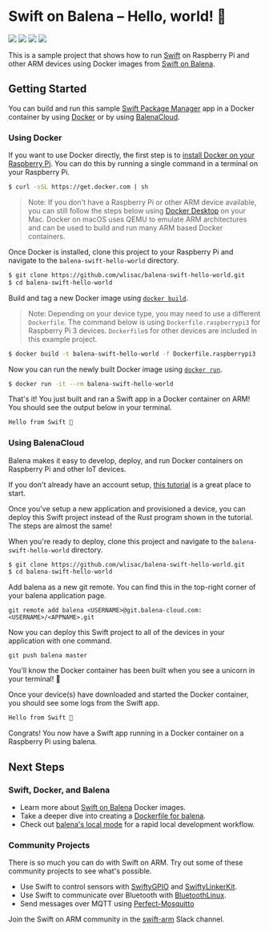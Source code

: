 # Swift on Balena – Hello, world! 👋 

<p>
    <img src="https://img.shields.io/badge/Swift-5.0.1-orange.svg" />
    <img src="https://img.shields.io/badge/architectures-ARMv6 | ARMv7 | ARMv8-lightgray.svg" />
    <a href="https://twitter.com/wlisac"><img src="https://img.shields.io/badge/twitter-@wlisac-blue.svg" /></a>
    <a href="https://launchpass.com/swift-arm"><img src="https://img.shields.io/badge/slack-swift--arm-purple.svg" /></a>
</p>

This is a sample project that shows how to run [Swift](http://swift.org) on Raspberry Pi and other ARM devices using Docker images from [Swift on Balena](https://github.com/wlisac/swift-on-balena).

## Getting Started

You can build and run this sample [Swift Package Manager](https://github.com/apple/swift-package-manager) app in a Docker container by using [Docker](https://www.docker.com) or by using [BalenaCloud](https://www.balena.io).

### Using Docker

If you want to use Docker directly, the first step is to [install Docker on your Raspberry Pi](https://www.raspberrypi.org/blog/docker-comes-to-raspberry-pi/). You can do this by running a single command in a terminal on your Raspberry Pi.

```bash
$ curl -sSL https://get.docker.com | sh
```

> Note: If you don't have a Raspberry Pi or other ARM device available, you can still follow the steps below using [Docker Desktop](https://docs.docker.com/docker-for-mac/install/) on your Mac. Docker on macOS uses QEMU to emulate ARM architectures and can be used to build and run many ARM based Docker containers.

Once Docker is installed, clone this project to your Raspberry Pi and navigate to the `balena-swift-hello-world` directory.

```bash
$ git clone https://github.com/wlisac/balena-swift-hello-world.git
$ cd balena-swift-hello-world
```

Build and tag a new Docker image using [`docker build`](https://docs.docker.com/engine/reference/commandline/build/).

> Note: Depending on your device type, you may need to use a different `Dockerfile`. The command below is using `Dockerfile.raspberrypi3` for Raspberry Pi 3 devices. `Dockerfile`s for other devices are included in this example project.

```bash
$ docker build -t balena-swift-hello-world -f Dockerfile.raspberrypi3 .
```

Now you can run the newly built Docker image using [`docker run`](https://docs.docker.com/engine/reference/commandline/run/).

```bash
$ docker run -it --rm balena-swift-hello-world
```

That's it! You just built and ran a Swift app in a Docker container on ARM! You should see the output below in your terminal.

```bash
Hello from Swift 👋
```

### Using BalenaCloud

Balena makes it easy to develop, deploy, and run Docker containers on Raspberry Pi and other IoT devices.

If you don't already have an account setup, [this tutorial](https://www.balena.io/docs/learn/getting-started/raspberrypi3/rust/) is a great place to start. 

Once you've setup a new application and provisioned a device, you can deploy this Swift project instead of the Rust program shown in the tutorial. The steps are almost the same!

When you're ready to deploy, clone this project and navigate to the `balena-swift-hello-world` directory.

```bash
$ git clone https://github.com/wlisac/balena-swift-hello-world.git
$ cd balena-swift-hello-world
```

Add balena as a new git remote. You can find this in the top-right corner of your balena application page.

```
git remote add balena <USERNAME>@git.balena-cloud.com:<USERNAME>/<APPNAME>.git
```

Now you can deploy this Swift project to all of the devices in your application with one command.

```
git push balena master
```

You'll know the Docker container has been built when you see a unicorn in your terminal! 🦄

Once your device(s) have downloaded and started the Docker container, you should see some logs from the Swift app.

```bash
Hello from Swift 👋
```

Congrats! You now have a Swift app running in a Docker container on a Raspberry Pi using balena.

## Next Steps

### Swift, Docker, and Balena
- Learn more about [Swift on Balena](https://github.com/wlisac/swift-on-balena) Docker images.
- Take a deeper dive into creating a [Dockerfile for balena](https://www.balena.io/docs/learn/develop/dockerfile/).
- Check out [balena's local mode](https://www.balena.io/docs/learn/develop/local-mode/) for a rapid local development workflow.

### Community Projects
There is so much you can do with Swift on ARM. Try out some of these community projects to see what's possible.

- Use Swift to control sensors with [SwiftyGPIO](https://github.com/uraimo/SwiftyGPIO) and [SwiftyLinkerKit](https://github.com/SwiftyLinkerKit/SwiftyLinkerKit).
- Use Swift to communicate over Bluetooth with [BluetoothLinux](https://github.com/PureSwift/BluetoothLinux).
- Send messages over MQTT using [Perfect-Mosquitto](https://github.com/PerfectlySoft/Perfect-Mosquitto)

Join the Swift on ARM community in the [swift-arm](https://launchpass.com/swift-arm) Slack channel.